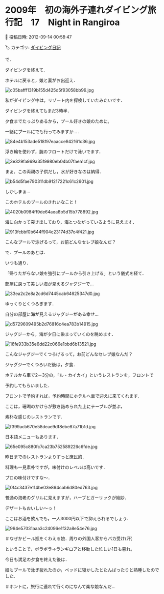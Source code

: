 # 2009年　初の海外子連れダイビング旅行記　17　Night in Rangiroa

📅 投稿日時: 2012-09-14 00:58:47

🏷️ カテゴリ: [ダイビング日記](ce3a7a8d424d112fce83ee85c81a0e344.md)

で．


ダイビングを終えて．


ホテルに戻ると，娘と妻がお出迎え．




![c05bafff1319b155d425d5f93058bb99.jpg](images/c05bafff1319b155d425d5f93058bb99.jpg)




私がダイビング中は，リゾート内を探検していたみたいです．





ダイビングを終えてもまだ3時半．


夕食までたっぷりあるから，プール好きの娘のために，


一緒にプールにでも行ってみますか…．




![84e4b153ade518f97eaacce942161c36.jpg](images/84e4b153ade518f97eaacce942161c36.jpg)







浮き輪を使わず，腕のフロートだけで泳いでます．




![3e329fa969a35f9980eb04b07faea1cf.jpg](images/3e329fa969a35f9980eb04b07faea1cf.jpg)




まぁ，この両親の子供だし，水が好きなのは納得．




![b54d5fae790311db91217221c61c2601.jpg](images/b54d5fae790311db91217221c61c2601.jpg)







しかしまぁ…


このホテルのプールのきれいなこと！




![4020b0984ff9de64aea8b5d15b778892.jpg](images/4020b0984ff9de64aea8b5d15b778892.jpg)




海に向かって突き出しており，海とつながっているように見えます．




![913fcbbf0b644f904c23174d37c4f421.jpg](images/913fcbbf0b644f904c23174d37c4f421.jpg)




こんなプールで泳げるって，お前どんなセレブ娘なんだ？





で．プールのあとは．


いつも通り．


「帰りたがらない娘を強引にプールから引き上げる」という儀式を経て．





部屋に戻って美しい海が見えるジャグジーで…




![33ea2c2e8a2cd6d7445cab64625347d0.jpg](images/33ea2c2e8a2cd6d7445cab64625347d0.jpg)




ゆっくりとくつろぎます．


自分の部屋に海が見えるジャグジーがある幸せ…




![d5729609495b2d76816c4ea783b14915.jpg](images/d5729609495b2d76816c4ea783b14915.jpg)




ジャグジーから，海が夕日に染まっていくのを眺めます．




![16fe933b35e6dd22c066e1bbd6b13521.jpg](images/16fe933b35e6dd22c066e1bbd6b13521.jpg)




こんなジャグジーでくつろげるって，お前どんなセレブ娘なんだ？





ジャグジーでくつろいだ後は，夕食．


ホテルから車で2－3分の，「ル・カイカイ」というレストランを，フロントで


予約してもらいました．


フロントで予約すれば，予約時間にホテルへ車で迎えに来てくれます．





ここは，珊瑚のかけらが敷き詰められた上にテーブルが並ぶ，


素朴な感じのレストランです．




![f399acb670e58deae9df8ebe87a71b1d.jpg](images/f399acb670e58deae9df8ebe87a71b1d.jpg)




日本語メニューもあります．




![65e095c880fc7ca23b752589226c6fde.jpg](images/65e095c880fc7ca23b752589226c6fde.jpg)







昨日までのレストランよりずっと庶民的．


料理も一見素朴ですが，味付けのレベルは高いです．


プロの味付けですな～．




![0f4c3437e114be03e894cab6d80ed763.jpg](images/0f4c3437e114be03e894cab6d80ed763.jpg)




普通の海老のグリルに見えますが，ハーブとガーリックが絶妙．


デザートもおいしい～っ！





ここはお酒を飲んでも，一人3000円以下で抑えられるでしょう．




![994e57031aaa3c24096e1f32a8e54e76.jpg](images/994e57031aaa3c24096e1f32a8e54e76.jpg)




＃なぜかビール瓶をくわえる娘．周りの外国人客からバカ受け(汗）





ということで，ボラボラ→ランギロアと移動した忙しい1日も暮れ，


今日も満足の夕食を終えた後は．


娘もプールで泳ぎ疲れたのか，ベッドに寝かしたとたんばったりと熟睡したのでした．


＃ホントに，旅行に連れて行くのになんて楽な娘なんだ…
